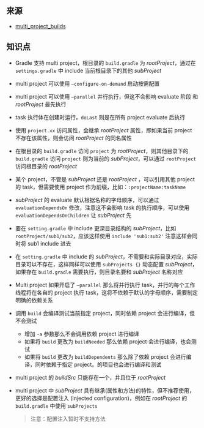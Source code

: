 ## 来源

* [multi_project_builds](https://docs.gradle.org/current/userguide/multi_project_builds.html)

## 知识点

* Gradle 支持 multi project，根目录的 `build.gradle` 为 *rootProject*，通过在 `settings.gradle` 中 include 当前根目录下的其他 *subProject*
* multi project 可以使用 `—configure-on-demand` 启动按需配置
* multi project 可以使用 `—parallel` 并行执行，但这不会影响 evaluate 阶段 和 *rootProject* 最先执行


* task 执行体在创建时运行，`doLast` 则是在所有 project evaluate 后执行


* 使用 `project.xx` 访问属性，会继承 *rootProject* 属性，即如果当前 project 不存在该属性，则会访问 *rootProject* 的同名属性


* 在根目录的 `build.gradle` 访问 `project` 为 *rootProject*，则其他目录下的 `build.gradle` 访问 `project` 则为当前的 *subProject*，可以通过 `rootProject` 访问根目录的 *rootProject*


* 某个 project，不管是 *subProject* 还是 *rootProject* ，可以引用其他 project 的 task，但需要使用 project 作为前缀，比如：`:projectName:taskName`

* *subProject* 的 evaluate 默认根据名称的字母顺序，可以通过 `evaluationDependsOn` 修改，注意这不会影响 task 的执行顺序，可以使用 `evaluationDependsOnChildren` 让 *subProject* 先

* 要在 `setting.gradle` 中 include 更深目录结构的 *subProject*，比如 `rootProject/sub1/sub2`，应该这样使用 `include 'sub1:sub2'` 注意这样会同时将 sub1 include 进去

* 在 `setting.gradle` 中 include 的 *subProject*，不需要和实际目录对应，实际目录可以不存在，这样同样可以使用 `subProjects {}` 动态配置 *subProject*，如果存在 `build.gradle`  需要执行，则目录名要和 *subProject* 名称对应

* Multi project 如果开启了 `—parallel` 那么将并行执行 task，并行的每个工作线程将在各自的 project 执行 task，这将不依赖于默认的字母顺序，需要制定明确的依赖关系

* 调用 `build` 会编译测试当前指定 project，同时依赖 project 会进行编译，但不会测试

  * 增加 `-a` 参数那么不会调用依赖 project 进行编译
  * 如果将 `build` 更改为 `buildNeeded`  那么依赖 project 会进行编译，也会测试
  * 如果将 `build` 更改为 `buildDependents` 那么除了依赖 project 会进行编译，同时依赖于指定 project。的项目也会进行编译和测试

* multi project 的 *buildSrc* 只能存在一个，并且位于 *rootProject*

* multi project 中 *subProject* 具有继承(属性和方法)的特性，但不推荐使用，更好的选择是配置注入 (injected configuration)，例如在 *rootProject* 的 `build.gradle` 中使用 `subProjects`

  > 注意：配置注入暂时不支持方法




